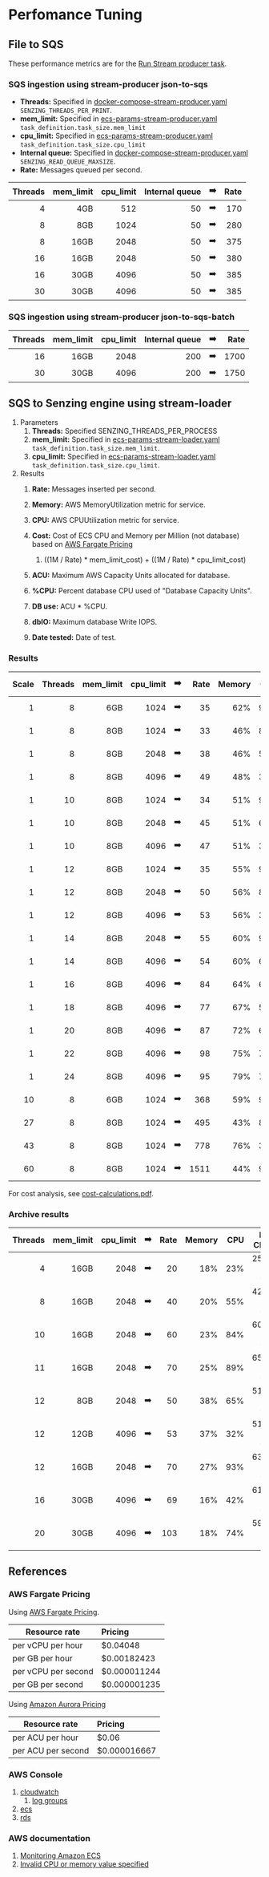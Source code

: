 # Perfomance Tuning

## File to SQS

These performance metrics are for the
[Run Stream producer task](README.md#run-stream-producer-task).

### SQS ingestion using stream-producer json-to-sqs

- **Threads:**
  Specified in
  [docker-compose-stream-producer.yaml](../../resources/advanced/docker-compose-stream-producer.yaml)
  `SENZING_THREADS_PER_PRINT`.
- **mem_limit:**
  Specified in
  [ecs-params-stream-producer.yaml](../../resources/advanced/ecs-params-stream-producer.yaml)
  `task_definition.task_size.mem_limit`
- **cpu_limit:**
  Specified in
  [ecs-params-stream-producer.yaml](../../resources/advanced/ecs-params-stream-producer.yaml)
  `task_definition.task_size.cpu_limit`
- **Internal queue:**
  Specified in
  [docker-compose-stream-producer.yaml](../../resources/advanced/docker-compose-stream-producer.yaml)
  `SENZING_READ_QUEUE_MAXSIZE`.
- **Rate:** Messages queued per second.

| Threads | mem_limit | cpu_limit | Internal queue | :arrow_right: | Rate |
|--------:|----------:|----------:|---------------:|:-------------:|-----:|
|       4 |       4GB |       512 |             50 | :arrow_right: |  170 |
|       8 |       8GB |      1024 |             50 | :arrow_right: |  280 |
|       8 |      16GB |      2048 |             50 | :arrow_right: |  375 |
|      16 |      16GB |      2048 |             50 | :arrow_right: |  380 |
|      16 |      30GB |      4096 |             50 | :arrow_right: |  385 |
|      30 |      30GB |      4096 |             50 | :arrow_right: |  385 |

### SQS ingestion using stream-producer json-to-sqs-batch

| Threads | mem_limit | cpu_limit | Internal queue | :arrow_right: | Rate |
|--------:|----------:|----------:|---------------:|:-------------:|-----:|
|      16 |      16GB |      2048 |            200 | :arrow_right: | 1700 |
|      30 |      30GB |      4096 |            200 | :arrow_right: | 1750 |

## SQS to Senzing engine using stream-loader

1. Parameters
    1. **Threads:** Specified SENZING_THREADS_PER_PROCESS
    1. **mem_limit:**
       Specified in
       [ecs-params-stream-loader.yaml](../../resources/advanced/ecs-params-stream-loader.yaml)
       `task_definition.task_size.mem_limit`.
    1. **cpu_limit:**
       Specified in
       [ecs-params-stream-loader.yaml](../../resources/advanced/ecs-params-stream-loader.yaml)
       `task_definition.task_size.cpu_limit`.
1. Results
    1. **Rate:** Messages inserted per second.
    1. **Memory:** AWS MemoryUtilization metric for service.
    1. **CPU:** AWS CPUUtilization metric for service.
    1. **Cost:** Cost of ECS CPU and Memory per Million (not database)
       based on [AWS Fargate Pricing ](https://aws.amazon.com/fargate/pricing/)
        1. ((1M / Rate) * mem_limit_cost) + ((1M / Rate) * cpu_limit_cost)
    1. **ACU:** Maximum AWS Capacity Units allocated for database.
    1. **%CPU:** Percent database CPU used of "Database Capacity Units".
    1. **DB use:** ACU * %CPU.
    1. **dbIO:** Maximum database Write IOPS.

    1. **Date tested:** Date of test.

### Results

| Scale | Threads | mem_limit | cpu_limit | :arrow_right: | Rate | Memory | CPU | ACU | %CPU | DB use | dbIO | Date tested | Run |
|------:|--------:|----------:|----------:|:-------------:|-----:|-------:|----:|----:|-----:|-------:|-----:|------------:|----:|
|     1 |       8 |       6GB |      1024 | :arrow_right: |   35 |    62% | 98% |   2 |  48% |   0.96 |  10K |  2020-08-14 |     |
|     1 |       8 |       8GB |      1024 | :arrow_right: |   33 |    46% | 89% |   2 |  35% |   0.70 |   9K |  2020-08-12 |     |
|     1 |       8 |       8GB |      2048 | :arrow_right: |   38 |    46% | 51% |   2 |  50% |   1.00 |  11K |  2020-08-12 |     |
|     1 |       8 |       8GB |      4096 | :arrow_right: |   49 |    48% | 30% |   8 |  64% |   5.12 |  14K |  2020-08-13 |     |
|     1 |      10 |       8GB |      1024 | :arrow_right: |   34 |    51% | 99% |   2 |  42% |   0.84 |  10K |  2020-08-12 |     |
|     1 |      10 |       8GB |      2048 | :arrow_right: |   45 |    51% | 60% |   4 |  50% |   2.00 |  13K |  2020-08-12 |     |
|     1 |      10 |       8GB |      4096 | :arrow_right: |   47 |    51% | 36% |  16 |  70% |  11.00 |  15K |  2020-08-13 |     |
|     1 |      12 |       8GB |      1024 | :arrow_right: |   35 |    55% | 99% |   2 |  36% |   0.72 |  10K |  2020-08-12 |     |
|     1 |      12 |       8GB |      2048 | :arrow_right: |   50 |    56% | 82% |  16 |  25% |   4.00 |  15K |  2020-08-13 |     |
|     1 |      12 |       8GB |      4096 | :arrow_right: |   53 |    56% | 34% |   8 |  70% |   5.60 |  15K |  2020-08-13 |     |
|     1 |      14 |       8GB |      2048 | :arrow_right: |   55 |    60% | 90% |   8 |  56% |   4.48 |  16K |  2020-08-13 |     |
|     1 |      14 |       8GB |      4096 | :arrow_right: |   54 |    60% | 65% |  16 |  42% |   6.72 |  25K |  2020-08-13 |     |
|     1 |      16 |       8GB |      4096 | :arrow_right: |   84 |    64% | 69% |  16 |  47% |   7.52 |  28K |  2020-08-13 |     |
|     1 |      18 |       8GB |      4096 | :arrow_right: |   77 |    67% | 52% |  16 |  38% |   6.08 |  21K |  2020-08-13 |     |
|     1 |      20 |       8GB |      4096 | :arrow_right: |   87 |    72% | 62% |  16 |  63% |  10.08 |  24K |  2020-08-13 |     |
|     1 |      22 |       8GB |      4096 | :arrow_right: |   98 |    75% | 78% |  16 |  64% |  10.24 |  30K |  2020-08-14 |     |
|     1 |      24 |       8GB |      4096 | :arrow_right: |   95 |    79% | 79% |  32 |  51% |  16.32 |  30K |  2020-08-14 |     |
|    10 |       8 |       6GB |      1024 | :arrow_right: |  368 |    59% | 95% |  64 |  28% |        | 112K |  2020-08-14 |     |
|    27 |       8 |       8GB |      1024 | :arrow_right: |  495 |    43% | 88% |  64 |  52% |        | 145K |  2020-08-17 |     |
|    43 |       8 |       8GB |      1024 | :arrow_right: |  778 |    76% | 30% | 192 |  59% |        | 220K |  2020-08-17 |     |
|    60 |       8 |       8GB |      1024 | :arrow_right: | 1511 |    44% | 93% | 192 |  67% |        | 460K |  2020-08-17 |  2M |


For cost analysis, see
[cost-calculations.pdf](cost-calculations.pdf).

### Archive results

| Threads | mem_limit | cpu_limit | :arrow_right: | Rate | Memory | CPU | DB CPU    | ACUs | Date tested |
|--------:|----------:|----------:|:-------------:|-----:|-------:|----:|----------:|-----:|------------:|
|       4 |      16GB |      2048 | :arrow_right: |   20 |    18% | 23% | 25% of 08 |      |             |
|       8 |      16GB |      2048 | :arrow_right: |   40 |    20% | 55% | 42% of 08 |      |             |
|      10 |      16GB |      2048 | :arrow_right: |   60 |    23% | 84% | 60% of 08 |      |             |
|      11 |      16GB |      2048 | :arrow_right: |   70 |    25% | 89% | 65% of 08 |      |             |
|      12 |       8GB |      2048 | :arrow_right: |   50 |    38% | 65% | 51% of 08 |      |             |
|      12 |      12GB |      4096 | :arrow_right: |   53 |    37% | 32% | 51% of 02 |      |  2020-08-10 |
|      12 |      16GB |      2048 | :arrow_right: |   70 |    27% | 93% | 63% of 08 |      |             |
|      16 |      30GB |      4096 | :arrow_right: |   69 |    16% | 42% | 61% of 08 |      |             |
|      20 |      30GB |      4096 | :arrow_right: |  103 |    18% | 74% | 59% of 16 |      |             |


## References

### AWS Fargate Pricing

Using
[AWS Fargate Pricing](https://aws.amazon.com/fargate/pricing/).

| Resource rate       | Pricing      |
|---------------------|:-------------|
| per vCPU per hour   | $0.04048     |
| per GB per hour     | $0.00182423  |
| per vCPU per second | $0.000011244 |
| per GB per second   | $0.000001235 |

Using
[Amazon Aurora Pricing](https://aws.amazon.com/rds/aurora/pricing/)

| Resource rate      | Pricing      |
|--------------------|:-------------|
| per ACU per hour   | $0.06        |
| per ACU per second | $0.000016667 |

### AWS Console

1. [cloudwatch](https://console.aws.amazon.com/cloudwatch/home)
    1. [log groups](https://console.aws.amazon.com/cloudwatch/home?#logsV2:log-groups)
1. [ecs](https://console.aws.amazon.com/ecs/home)
1. [rds](https://console.aws.amazon.com/rds/home?#databases:)

### AWS documentation

1. [Monitoring Amazon ECS](https://docs.aws.amazon.com/AmazonECS/latest/developerguide/ecs_monitoring.html)
1. [Invalid CPU or memory value specified](https://docs.aws.amazon.com/AmazonECS/latest/developerguide/task-cpu-memory-error.html)
